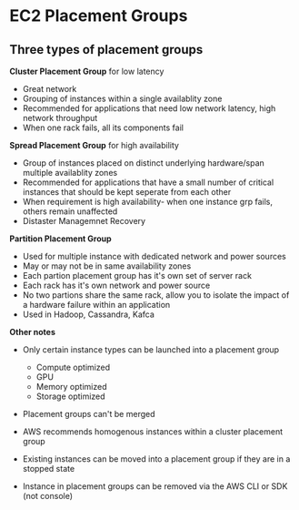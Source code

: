 # EC2 Placement Groups

## Three types of placement groups

**Cluster Placement Group** for low latency

- Great network
- Grouping of instances within a single availablity zone
- Recommended for applications that need low network latency, high network throughput
- When one rack fails, all its components fail

**Spread Placement Group** for high availability

- Group of instances placed on distinct underlying hardware/span multiple availablity zones
- Recommended for applications that have a small number of critical instances that should be kept seperate from each other
- When requirement is high availability- when one instance grp fails, others remain unaffected
- Distaster Managemnet Recovery

**Partition Placement Group**

- Used for multiple instance with dedicated network and power sources
- May or may not be in same availability zones
- Each partion placement group has it's own set of server rack
- Each rack has it's own network and power source
- No two partions share the same rack, allow you to isolate the impact of a hardware failure within an application
- Used in Hadoop, Cassandra, Kafca

**Other notes**

- Only certain instance types can be launched into a placement group
  - Compute optimized
  - GPU
  - Memory optimized
  - Storage optimized

- Placement groups can't be merged
- AWS recommends homogenous instances within a cluster placement group
- Existing instances can be moved into a placement group if they are in a stopped state
- Instance in placement groups can be removed via the AWS CLI or SDK (not console)